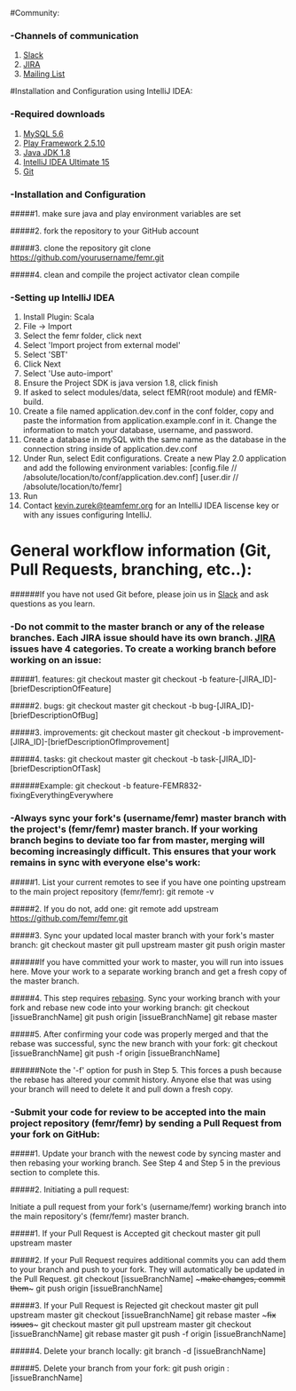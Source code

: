 #Community:

### -Channels of communication
1. [Slack](http://teamfemr.org/slack.html)
2. [JIRA](https://teamfemr.atlassian.net)
3. [Mailing List](https://groups.google.com/forum/#!forum/team-femr)

#Installation and Configuration using IntelliJ IDEA:

### -Required downloads
1. [MySQL 5.6](http://www.mysql.com/)
2. [Play Framework 2.5.10](http://downloads.typesafe.com/typesafe-activator/1.2.10/typesafe-activator-1.2.10.zip)
3. [Java JDK 1.8](http://www.oracle.com/technetwork/java/javase/downloads/jdk8-downloads-2133151.html)
4. [IntelliJ IDEA Ultimate 15](http://www.jetbrains.com/idea/)
5. [Git](http://git-scm.com/)

### -Installation and Configuration
#####1. make sure java and play environment variables are set

#####2. fork the repository to your GitHub account

#####3. clone the repository
    git clone https://github.com/yourusername/femr.git

#####4. clean and compile the project
    activator clean compile

### -Setting up IntelliJ IDEA
1. Install Plugin: Scala
2. File -> Import
3. Select the femr folder, click next
4. Select 'Import project from external model'
5. Select 'SBT'
6. Click Next
7. Select 'Use auto-import'
8. Ensure the Project SDK is java version 1.8, click finish
9. If asked to select modules/data, select fEMR(root module) and fEMR-build.
10. Create a file named application.dev.conf in the conf folder, copy and paste the information from application.example.conf in it. Change the information to match your database, username, and password.
11. Create a database in mySQL with the same name as the database in the connection string inside of application.dev.conf
12. Under Run, select Edit configurations. Create a new Play 2.0 application and add the following environment variables:
     [config.file // /absolute/location/to/conf/application.dev.conf]
     [user.dir // /absolute/location/to/femr]
13. Run
14. Contact kevin.zurek@teamfemr.org for an IntelliJ IDEA liscense key or with any issues configuring IntelliJ.


# General workflow information (Git, Pull Requests, branching, etc..):

######If you have not used Git before, please join us in [Slack](http://teamfemr.org/slack.html) and ask questions as you learn.

### -Do not commit to the master branch or any of the release branches. Each JIRA issue should have its own branch. [JIRA](https://teamfemr.atlassian.net) issues have 4 categories. To create a working branch before working on an issue:

#####1. features:
    git checkout master
    git checkout -b feature-[JIRA_ID]-[briefDescriptionOfFeature]

#####2. bugs:
    git checkout master
    git checkout -b bug-[JIRA_ID]-[briefDescriptionOfBug]

#####3. improvements:
    git checkout master
    git checkout -b improvement-[JIRA_ID]-[briefDescriptionOfImprovement]

#####4. tasks:
    git checkout master
    git checkout -b task-[JIRA_ID]-[briefDescriptionOfTask]

######Example: git checkout -b feature-FEMR832-fixingEverythingEverywhere

### -Always sync your fork's (username/femr) master branch with the project's (femr/femr) master branch. If your working branch begins to deviate too far from master, merging will becoming increasingly difficult. This ensures that your work remains in sync with everyone else's work:

#####1. List your current remotes to see if you have one pointing upstream to the main project repository (femr/femr):
    git remote -v

#####2. If you do not, add one:
    git remote add upstream https://github.com/femr/femr.git

#####3. Sync your updated local master branch with your fork's master branch:
    git checkout master
    git pull upstream master
    git push origin master

######If you have committed your work to master, you will run into issues here. Move your work to a separate working branch and get a fresh copy of the master branch.

#####4. This step requires [rebasing](https://git-scm.com/docs/git-rebase). Sync your working branch with your fork and rebase new code into your working branch:
	git checkout [issueBranchName]
    git push origin [issueBranchName]
	git rebase master

#####5. After confirming your code was properly merged and that the rebase was successful, sync the new branch with your fork:
    git checkout [issueBranchName]
    git push -f origin [issueBranchName]

######Note the '-f' option for push in Step 5. This forces a push because the rebase has altered your commit history. Anyone else that was using your branch will need to delete it and pull down a fresh copy.

### -Submit your code for review to be accepted into the main project repository (femr/femr) by sending a Pull Request from your fork on GitHub:

#####1. Update your branch with the newest code by syncing master and then rebasing your working branch. See Step 4 and Step 5 in the previous section to complete this.

#####2. Initiating a pull request:

Initiate a pull request from your fork's (username/femr) working branch into the main repository's (femr/femr) master branch.

#####1. If your Pull Request is Accepted
	git checkout master
	git pull upstream master   

#####2. If your Pull Request requires additional commits you can add them to your branch and push to your fork. They will automatically be updated in the Pull Request.
    git checkout [issueBranchName]
    ~~~make changes, commit them~~~
    git push origin [issueBranchName]

#####3. If your Pull Request is Rejected
    git checkout master
    git pull upstream master
    git checkout [issueBranchName]
    git rebase master
    ~~~fix issues~~~
    git checkout master
    git pull upstream master
    git checkout [issueBranchName]
    git rebase master
    git push -f origin [issueBranchName]

#####4. Delete your branch locally:
    git branch -d [issueBranchName]

#####5. Delete your branch from your fork:
	git push origin :[issueBranchName]
